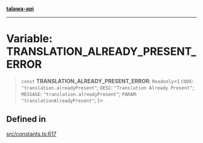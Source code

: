 [**talawa-api**](../../README.md)

***

# Variable: TRANSLATION\_ALREADY\_PRESENT\_ERROR

> `const` **TRANSLATION\_ALREADY\_PRESENT\_ERROR**: `Readonly`\<\{ `CODE`: `"translation.alreadyPresent"`; `DESC`: `"Translation Already Present"`; `MESSAGE`: `"translation.alreadyPresent"`; `PARAM`: `"translationAlreadyPresent"`; \}\>

## Defined in

[src/constants.ts:617](https://github.com/Suyash878/talawa-api/blob/e4413cec641a837926071678fed3c7f67234e31e/src/constants.ts#L617)
